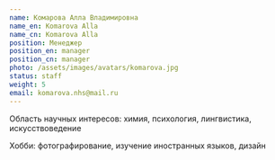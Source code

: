 ```yaml
---
name: Комарова Алла Владимировна
name_en: Komarova Alla
name_cn: Komarova Alla
position: Менеджер
position_en: manager
position_cn: manager
photo: /assets/images/avatars/komarova.jpg
status: staff
weight: 5
email: komarova.nhs@mail.ru
---
```


Область научных интересов: химия, психология, лингвистика, искусствоведение

Хобби: фотографирование, изучение иностранных языков, дизайн